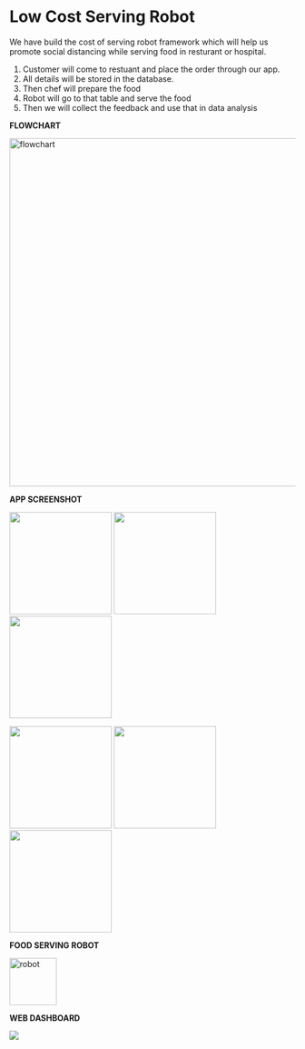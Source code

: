 # Low Cost Serving Robot
We have build the cost of serving robot framework which will help us promote social distancing while serving food in resturant or hospital.
1. Customer will come to restuant and place the order through our app.
2. All details will be stored in the database.
3. Then chef will prepare the food 
4. Robot will go to that table and serve the food
5. Then we will collect the feedback and use that in data analysis

**FLOWCHART**

<img width="613" alt="flowchart" src="https://user-images.githubusercontent.com/60535559/174446668-2ff1a5f5-20e8-4a5d-8a61-4743e2c3397a.png">

**APP SCREENSHOT**

<img src="https://user-images.githubusercontent.com/60535559/174473489-55401a44-7f9c-4497-acf9-48d4ed017dda.png" width="180">   <img src="https://user-images.githubusercontent.com/60535559/174473633-b5a8dda7-9a58-4611-9070-96cac1b36fb0.png" width="180">    <img src="https://user-images.githubusercontent.com/60535559/174473636-97b11a8c-3c89-43af-baed-e78b58aeb83e.png" width="180">

<img src="https://user-images.githubusercontent.com/60535559/174473638-b30aee36-781b-488d-b31d-a7d6927dd54b.png" width="180">   <img src="https://user-images.githubusercontent.com/60535559/174473649-398a020e-99e2-42f7-9427-ef7a7a81dd18.png" width="180">   <img src="https://user-images.githubusercontent.com/60535559/174473854-da0c6017-8e98-48ac-bbcd-2f29bcbdee66.png" width="180">



**FOOD SERVING ROBOT**

<img width="83" alt="robot" src="https://user-images.githubusercontent.com/60535559/174446675-42a2cdf2-ab19-4c89-b8ad-dccd072f5400.png">

**WEB DASHBOARD**

<img src="https://user-images.githubusercontent.com/60535559/174474330-ea66527f-0e57-4b30-95b4-a4d1698629b9.png">



